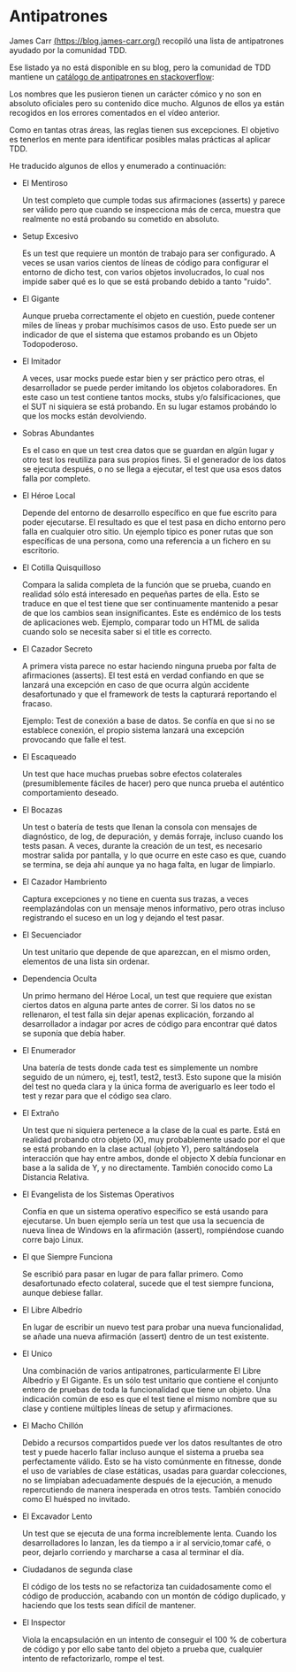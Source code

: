 # Antipatrones

James Carr [(https://blog.james-carr.org/)](https://blog.james-carr.org/) recopiló 
una lista de antipatrones ayudado por la comunidad TDD.

Ese listado ya no está disponible en su blog, pero la comunidad de TDD mantiene un 
[catálogo de antipatrones en stackoverflow](https://stackoverflow.com/questions/333682/unit-testing-anti-patterns-catalogue):

Los nombres que les pusieron tienen un carácter cómico y no son en absoluto oficiales 
pero su contenido dice mucho. Algunos de ellos ya están recogidos en los errores comentados 
en el vídeo anterior. 

Como en tantas otras áreas, las reglas tienen sus excepciones. El objetivo es 
tenerlos en mente para identificar posibles malas prácticas al aplicar TDD.

He traducido algunos de ellos y enumerado a continuación:

- El Mentiroso

    Un test completo que cumple todas sus afirmaciones (asserts) y parece ser 
    válido pero que cuando se inspecciona más de cerca, muestra que realmente 
    no está probando su cometido en absoluto.

- Setup Excesivo

    Es un test que requiere un montón de trabajo para ser configurado. A veces 
    se usan varios cientos de líneas de código para configurar el entorno de 
    dicho test, con varios objetos involucrados, lo cual nos impide saber qué 
    es lo que se está probando debido a tanto "ruido".

- El Gigante

    Aunque prueba correctamente el objeto en cuestión, puede contener miles de 
    líneas y probar muchísimos casos de uso. Esto puede ser un indicador de que 
    el sistema que estamos probando es un Objeto Todopoderoso.

- El Imitador

    A veces, usar mocks puede estar bien y ser práctico pero otras, el desarrollador 
    se puede perder imitando los objetos colaboradores. En este caso un test 
    contiene tantos mocks, stubs y/o falsificaciones, que el SUT ni siquiera se 
    está probando. En su lugar estamos probándo lo que los mocks están devolviendo.

- Sobras Abundantes

    Es el caso en que un test crea datos que se guardan en algún lugar y otro 
    test los reutiliza para sus propios fines. Si el generador de los datos se 
    ejecuta después, o no se llega a ejecutar, el test que usa esos datos falla 
    por completo.

- El Héroe Local

    Depende del entorno de desarrollo específico en que fue escrito para poder 
    ejecutarse. El resultado es que el test pasa en dicho entorno pero falla en 
    cualquier otro sitio. Un ejemplo típico es poner rutas que son específicas 
    de una persona, como una referencia a un fichero en su escritorio.

- El Cotilla Quisquilloso

    Compara la salida completa de la función que se prueba, cuando en realidad 
    sólo está interesado en pequeñas partes de ella. Esto se traduce en que el 
    test tiene que ser continuamente mantenido a pesar de que los cambios sean 
    insignificantes. 
    Este es endémico de los tests de aplicaciones web. Ejemplo, comparar todo 
    un HTML de salida cuando solo se necesita saber si el title es correcto.

- El Cazador Secreto

    A primera vista parece no estar haciendo ninguna prueba por falta de afirmaciones (asserts). 
    El test está en verdad confiando en que se lanzará una excepción en caso de 
    que ocurra algún accidente desafortunado y que el framework de tests la 
    capturará reportando el fracaso.
    
    Ejemplo: Test de conexión a base de datos. Se confía en que si no se establece 
    conexión, el propio sistema lanzará una excepción provocando que falle el test.

- El Escaqueado

    Un test que hace muchas pruebas sobre efectos colaterales (presumiblemente 
    fáciles de hacer) pero que nunca prueba el auténtico comportamiento deseado. 

- El Bocazas

    Un test o batería de tests que llenan la consola con mensajes de diagnóstico, 
    de log, de depuración, y demás forraje, incluso cuando los tests pasan. 
    A veces, durante la creación de un test, es necesario mostrar salida por 
    pantalla, y lo que ocurre en este caso es que, cuando se termina, se deja 
    ahí aunque ya no haga falta, en lugar de limpiarlo.

- El Cazador Hambriento

    Captura excepciones y no tiene en cuenta sus trazas, a veces reemplazándolas 
    con un mensaje menos informativo, pero otras incluso registrando el suceso 
    en un log y dejando el test pasar.

- El Secuenciador

    Un test unitario que depende de que aparezcan, en el mismo orden, elementos 
    de una lista sin ordenar.

- Dependencia Oculta

    Un primo hermano del Héroe Local, un test que requiere que existan ciertos 
    datos en alguna parte antes de correr. Si los datos no se rellenaron, el 
    test falla sin dejar apenas explicación, forzando al desarrollador a indagar 
    por acres de código para encontrar qué datos se suponía que debía haber.

- El Enumerador

    Una batería de tests donde cada test es simplemente un nombre seguido de un 
    número, ej, test1, test2, test3. Esto supone que la misión del test no queda 
    clara y la única forma de averiguarlo es leer todo el test y rezar para que 
    el código sea claro.

- El Extraño

    Un test que ni siquiera pertenece a la clase de la cual es parte. Está en 
    realidad probando otro objeto (X), muy probablemente usado por el que se está 
    probando en la clase actual (objeto Y), pero saltándosela interacción que 
    hay entre ambos, donde el objecto X debía funcionar en base a la salida de 
    Y, y no directamente. También conocido como La Distancia Relativa.

- El Evangelista de los Sistemas Operativos

    Confía en que un sistema operativo específico se está usando para ejecutarse. 
    Un buen ejemplo sería un test que usa la secuencia de nueva línea de Windows 
    en la afirmación (assert), rompiéndose cuando corre bajo Linux.

- El que Siempre Funciona

    Se escribió para pasar en lugar de para fallar primero. Como desafortunado 
    efecto colateral, sucede que el test siempre funciona, aunque debiese fallar.

- El Libre Albedrío

    En lugar de escribir un nuevo test para probar una nueva funcionalidad, 
    se añade una nueva afirmación (assert) dentro de un test existente.

- El Unico

    Una combinación de varios antipatrones, particularmente El Libre Albedrío y 
    El Gigante. Es un sólo test unitario que contiene el conjunto entero de 
    pruebas de toda la funcionalidad que tiene un objeto. Una indicación común 
    de eso es que el test tiene el mismo nombre que su clase y contiene múltiples 
    líneas de setup y afirmaciones.

- El Macho Chillón

    Debido a recursos compartidos puede ver los datos resultantes de otro test 
    y puede hacerlo fallar incluso aunque el sistema a prueba sea perfectamente 
    válido. Esto se ha visto comúnmente en fitnesse, donde el uso de variables 
    de clase estáticas, usadas para guardar colecciones, no se limpiaban 
    adecuadamente después de la ejecución, a menudo repercutiendo de manera 
    inesperada en otros tests. También conocido como El huésped no invitado.

- El Excavador Lento

    Un test que se ejecuta de una forma increíblemente lenta. Cuando los 
    desarrolladores lo lanzan, les da tiempo a ir al servicio,tomar café, o 
    peor, dejarlo corriendo y marcharse a casa al terminar el día.

- Ciudadanos de segunda clase

    El código de los tests no se refactoriza tan cuidadosamente como el código de 
    producción, acabando con un montón de código duplicado, y haciendo que los 
    tests sean difícil de mantener.
	
- El Inspector

    Viola la encapsulación en un intento de conseguir el 100 % de cobertura de 
    código y por ello sabe tanto del objeto a prueba que, cualquier intento de 
    refactorizarlo, rompe el test.